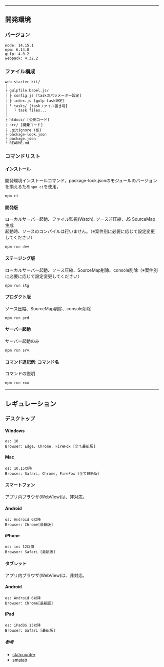 

---

## 開発環境

### バージョン
```
node: 14.15.1
npm: 6.14.8
gulp: 4.0.2
webpack: 4.32.2
```

### ファイル構成
```
web-starter-kit/
│
├ gulpfile.babel.js/
│ ├ config.js [taskのパラメーター設定]
│ ├ index.js [gulp task設定]
│ └ tasks/ [taskファイル置き場]
│   └ task files...
│
├ htdocs/ [公開コード]
├ src/ [開発コード]
├ .gitignore (仮)
├ package-look.json
├ package.json
└ README.md
```

### コマンドリスト
#### インストール
開発環境インストールコマンド。package-lock.jsonのモジュールのバージョンを揃えるため`npm ci`を使用。
```
npm ci
```

#### 開発版
ローカルサーバー起動、ファイル監視(Watch), ソース非圧縮、JS SourceMap生成<br>
起動時、ソースのコンパイルは行いません。（※案件別に必要に応じて設定変更してください）
```
npm run dev
```

#### ステージング版
ローカルサーバー起動、ソース圧縮、SourceMap削除、console削除（※案件別に必要に応じて設定変更してください）
```
npm run stg
```

#### プロダクト版
ソース圧縮、SourceMap削除、console削除
```
npm run prd
```

#### サーバー起動
サーバー起動のみ
```
npm run srv
```

#### コマンド追記例: コマンド名
コマンドの説明
```
npm run xxx
```


---

## レギュレーション

### デスクトップ
#### Windows
```
os: 10
Browser: Edge, Chrome, FireFox [全て最新版]
```
#### Mac
```
os: 10.15以降
Browser: Safari, Chrome, FireFox [全て最新版]
```

#### スマートフォン
アプリ内ブラウザ(WebView)は、非対応。
#### Android
```
os: Android 6以降
Browser: Chrome[最新版]
```
#### iPhone
```
os: ios 12以降
Browser: Safari [最新版]
```

#### タブレット
アプリ内ブラウザ(WebView)は、非対応。
#### Android
```
os: Android 6以降
Browser: Chrome[最新版]
```
#### iPad
```
os: iPadOS 13以降
Browser: Safari [最新版]
```

##### 参考
- <a href="https://gs.statcounter.com/" target="_blank">statcounter</a>
- <a href="http://smatabinfo.jp/" target="_blank">smatab</a>
